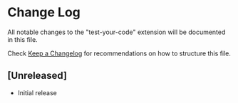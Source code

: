 # Change Log

All notable changes to the "test-your-code" extension will be documented in this file.

Check [Keep a Changelog](http://keepachangelog.com/) for recommendations on how to structure this file.

## [Unreleased]

- Initial release